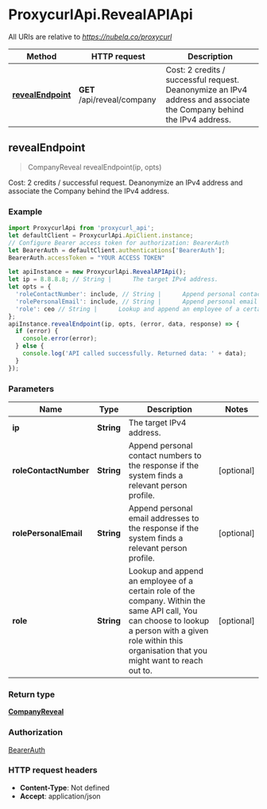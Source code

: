 # ProxycurlApi.RevealAPIApi

All URIs are relative to *https://nubela.co/proxycurl*

Method | HTTP request | Description
------------- | ------------- | -------------
[**revealEndpoint**](RevealAPIApi.md#revealEndpoint) | **GET** /api/reveal/company | Cost: 2 credits / successful request. Deanonymize an IPv4 address and associate the Company behind the IPv4 address.



## revealEndpoint

> CompanyReveal revealEndpoint(ip, opts)

Cost: 2 credits / successful request. Deanonymize an IPv4 address and associate the Company behind the IPv4 address.

### Example

```javascript
import ProxycurlApi from 'proxycurl_api';
let defaultClient = ProxycurlApi.ApiClient.instance;
// Configure Bearer access token for authorization: BearerAuth
let BearerAuth = defaultClient.authentications['BearerAuth'];
BearerAuth.accessToken = "YOUR ACCESS TOKEN"

let apiInstance = new ProxycurlApi.RevealAPIApi();
let ip = 8.8.8.8; // String |      The target IPv4 address.     
let opts = {
  'roleContactNumber': include, // String |      Append personal contact numbers to the response if the system finds a relevant person profile.     
  'rolePersonalEmail': include, // String |      Append personal email addresses to the response if the system finds a relevant person profile.     
  'role': ceo // String |      Lookup and append an employee of a certain role of the company.     Within the same API call, You can choose to lookup a person with a given role within this organisation that you might want to reach out to.     
};
apiInstance.revealEndpoint(ip, opts, (error, data, response) => {
  if (error) {
    console.error(error);
  } else {
    console.log('API called successfully. Returned data: ' + data);
  }
});
```

### Parameters


Name | Type | Description  | Notes
------------- | ------------- | ------------- | -------------
 **ip** | **String**|      The target IPv4 address.      | 
 **roleContactNumber** | **String**|      Append personal contact numbers to the response if the system finds a relevant person profile.      | [optional] 
 **rolePersonalEmail** | **String**|      Append personal email addresses to the response if the system finds a relevant person profile.      | [optional] 
 **role** | **String**|      Lookup and append an employee of a certain role of the company.     Within the same API call, You can choose to lookup a person with a given role within this organisation that you might want to reach out to.      | [optional] 

### Return type

[**CompanyReveal**](CompanyReveal.md)

### Authorization

[BearerAuth](../README.md#BearerAuth)

### HTTP request headers

- **Content-Type**: Not defined
- **Accept**: application/json

